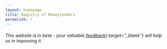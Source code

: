 ```yaml
---
layout: homepage
title: Registry of Moneylenders
permalink: /
---
```

<!-- Type your notification here - the notification bar will not appear if this is empty. For other changes, refer to _data/homepage.yml to edit the homepage -->
###### This website is in beta - your valuable [feedback](https://www.mlaw.gov.sg/eservices/enquiry/){:target="_blank"} will help us in improving it.

